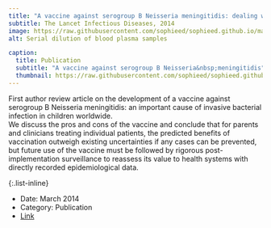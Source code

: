 ```yaml
---
title: "A vaccine against serogroup B Neisseria meningitidis: dealing with uncertainty"
subtitle: The Lancet Infectious Diseases, 2014
image: https://raw.githubusercontent.com/sophieed/sophieed.github.io/master/assets/img/portfolio/lancet.jpg
alt: Serial dilution of blood plasma samples

caption:
  title: Publication
  subtitle: "A vaccine against serogroup B Neisseria&nbsp;meningitidis"
  thumbnail: https://raw.githubusercontent.com/sophieed/sophieed.github.io/master/assets/img/portfolio/lancet.jpg
---
```

First author review article on the development of a vaccine against serogroup B Neisseria meningitidis: an important cause of invasive bacterial infection in children worldwide. <br>
We discuss the pros and cons of the vaccine and conclude that for parents and clinicians treating individual patients, the predicted benefits of vaccination outweigh existing uncertainties if any cases can be prevented, but future use of the vaccine must be followed by rigorous post-implementation surveillance to reassess its value to health systems with directly recorded epidemiological data.

{:.list-inline}
- Date: March 2014
- Category: Publication
- <a href="https://pubmed.ncbi.nlm.nih.gov/24679664/" target="_blank">Link</a>

